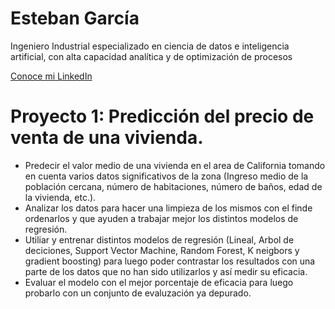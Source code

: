 # Esteban García

Ingeniero Industrial especializado en ciencia de datos e inteligencia artificial, con alta capacidad analítica y de optimización de procesos

[Conoce mi LinkedIn](https://www.linkedin.com/in/estebanmgr/)

# Proyecto 1: Predicción del precio de venta de una vivienda.
*	Predecir el valor medio de una vivienda en el area de California tomando en cuenta varios datos significativos de la zona (Ingreso medio de la población cercana, número de habitaciones, número de baños, edad de la vivienda, etc.).
* Analizar los datos para hacer una limpieza de los mismos con el finde ordenarlos y que ayuden a trabajar mejor los distintos modelos de regresión.
* Utiliar y entrenar distintos modelos de regresión (Lineal, Arbol de deciciones, Support Vector Machine, Random Forest, K neigbors y gradient boosting) para luego poder contrastar los resultados con una parte de los datos que no han sido utilizarlos y así medir su eficacia.
* Evaluar el modelo con el mejor porcentaje de eficacia para luego probarlo con un conjunto de evaluzación ya depurado.
